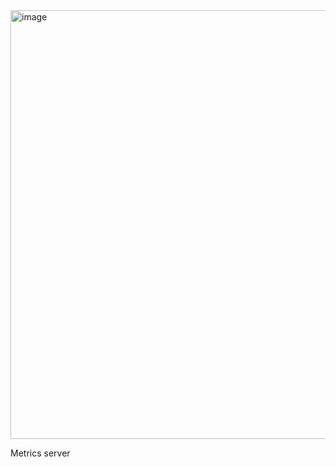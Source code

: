 <img width="686" alt="image" src="https://github.com/user-attachments/assets/42e9a6e7-7e3d-4ee8-8f22-35c79b678b6a">


Metrics server

